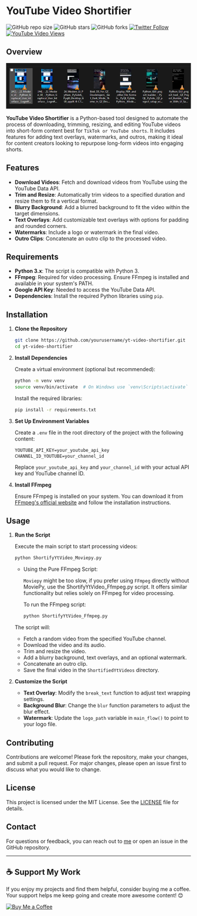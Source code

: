 # YouTube Video Shortifier

![GitHub repo size](https://img.shields.io/github/repo-size/KhamisiKibet/vcard-personal-portfolio)
![GitHub stars](https://img.shields.io/github/stars/KhamisiKibet/vcard-personal-portfolio?style=social)
![GitHub forks](https://img.shields.io/github/forks/KhamisiKibet/vcard-personal-portfolio?style=social)
[![Twitter Follow](https://img.shields.io/twitter/follow/KhamisiKibet_?style=social)](https://twitter.com/intent/follow?screen_name=KhamisiKibet_)
[![YouTube Video Views](https://img.shields.io/youtube/views/SoxmIlgf2zM?style=social)](https://youtu.be/SoxmIlgf2zM)

## Overview

![Demo](/Screenshot%202024-09-02%20153150.png "Desktop Demo")

**YouTube Video Shortifier** is a Python-based tool designed to automate the process of downloading, trimming, resizing, and editing YouTube videos into short-form content best for `TikTok or YouTube shorts`. It includes features for adding text overlays, watermarks, and outros, making it ideal for content creators looking to repurpose long-form videos into engaging shorts.

## Features

- **Download Videos**: Fetch and download videos from YouTube using the YouTube Data API.
- **Trim and Resize**: Automatically trim videos to a specified duration and resize them to fit a vertical format.
- **Blurry Background**: Add a blurred background to fit the video within the target dimensions.
- **Text Overlays**: Add customizable text overlays with options for padding and rounded corners.
- **Watermarks**: Include a logo or watermark in the final video.
- **Outro Clips**: Concatenate an outro clip to the processed video.

## Requirements

- **Python 3.x**: The script is compatible with Python 3.
- **FFmpeg**: Required for video processing. Ensure FFmpeg is installed and available in your system's PATH.
- **Google API Key**: Needed to access the YouTube Data API.
- **Dependencies**: Install the required Python libraries using `pip`.

## Installation

1. **Clone the Repository**

   ```bash
   git clone https://github.com/yourusername/yt-video-shortifier.git
   cd yt-video-shortifier
   ```

2. **Install Dependencies**

   Create a virtual environment (optional but recommended):

   ```bash
   python -m venv venv
   source venv/bin/activate  # On Windows use `venv\Scripts\activate`
   ```

   Install the required libraries:

   ```bash
   pip install -r requirements.txt
   ```

3. **Set Up Environment Variables**

   Create a `.env` file in the root directory of the project with the following content:

   ```env
   YOUTUBE_API_KEY=your_youtube_api_key
   CHANNEL_ID_YOUTUBE=your_channel_id
   ```

   Replace `your_youtube_api_key` and `your_channel_id` with your actual API key and YouTube channel ID.

4. **Install FFmpeg**

   Ensure FFmpeg is installed on your system. You can download it from [FFmpeg's official website](https://ffmpeg.org/download.html) and follow the installation instructions.

## Usage

1. **Run the Script**

   Execute the main script to start processing videos:

   ```bash
   python ShortifyYtVideo_Moviepy.py
   ```

   - Using the Pure FFmpeg Script:

        `Moviepy` might be too slow, if you prefer using `FFmpeg` directly without MoviePy, use the ShortifyYtVideo_Ffmpeg.py script. It offers similar functionality but relies solely on FFmpeg for video processing.

        To run the FFmpeg script:
        ```bash
        python ShortifyYtVideo_Ffmpeg.py
        ```

   The script will:
   - Fetch a random video from the specified YouTube channel.
   - Download the video and its audio.
   - Trim and resize the video.
   - Add a blurry background, text overlays, and an optional watermark.
   - Concatenate an outro clip.
   - Save the final video in the `ShortifiedYtVideos` directory.

2. **Customize the Script**

   - **Text Overlay**: Modify the `break_text` function to adjust text wrapping settings.
   - **Background Blur**: Change the `blur` function parameters to adjust the blur effect.
   - **Watermark**: Update the `logo_path` variable in `main_flow()` to point to your logo file.

## Contributing

Contributions are welcome! Please fork the repository, make your changes, and submit a pull request. For major changes, please open an issue first to discuss what you would like to change.

## License

This project is licensed under the MIT License. See the [LICENSE](LICENSE) file for details.

## Contact

For questions or feedback, you can reach out to [me](mailto:info@spinncode.com) or open an issue in the GitHub repository.

---

## ☕️ Support My Work

If you enjoy my projects and find them helpful, consider buying me a coffee. Your support helps me keep going and create more awesome content! 😊

[![Buy Me a Coffee](https://img.shields.io/badge/Buy%20Me%20a%20Coffee-FFDD00?style=for-the-badge&logo=buy-me-a-coffee&logoColor=black)](https://www.patreon.com/spinntv)
